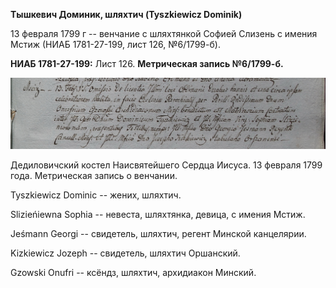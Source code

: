 **Тышкевич Доминик, шляхтич (Tyszkiewicz Dominik)**

13 февраля 1799 г -- венчание с шляхтянкой Софией Слизень с имения Мстиж
(НИАБ 1781-27-199, лист 126, №6/1799-б).

**НИАБ 1781-27-199:** Лист 126. **Метрическая запись №6/1799-б.**

![](./media/74403bfa33d0bd653a06bbd122a13b44aceda198.png)

Дедиловичский костел Наисвятейшего Сердца Иисуса. 13 февраля 1799 года.
Метрическая запись о венчании.

Tyszkiewicz Dominic -- жених, шляхтич.

Slizieńiewna Sophia -- невеста, шляхтянка, девица, с имения Мстиж.

Jeśmann Georgi -- свидетель, шляхтич, регент Минской канцелярии.

Kizkiewicz Jozeph -- свидетель, шляхтич Оршанский.

Gzowski Onufri -- ксёндз, шляхтич, архидиакон Минский.
